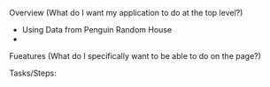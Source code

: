 Overview (What do I want my application to do at the top level?)
  - Using Data from Penguin Random House
  - 


Fueatures (What do I specifically want to be able to do on the page?)



Tasks/Steps:



